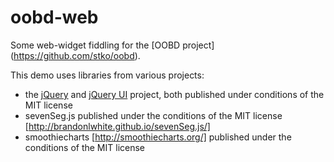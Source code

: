 # oobd-web

Some web-widget fiddling for the [OOBD project] (https://github.com/stko/oobd).

This demo uses libraries from various projects:

* the [jQuery](https://jquery.com) and [jQuery UI](https://jqueryui.com/) project, both published under conditions of the MIT license
* sevenSeg.js published under the conditions of the MIT license [http://brandonlwhite.github.io/sevenSeg.js/]
* smoothiecharts [http://smoothiecharts.org/] published under the conditions of the MIT license



